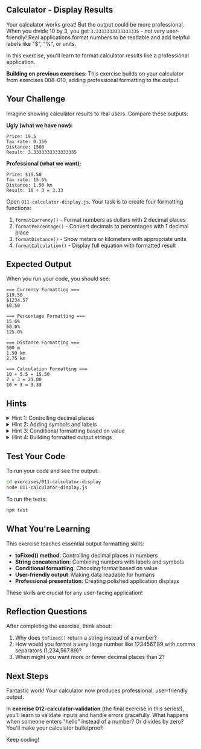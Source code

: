 ## Calculator - Display Results

Your calculator works great! But the output could be more professional. When you divide 10 by 3, you get `3.3333333333333335` - not very user-friendly! Real applications format numbers to be readable and add helpful labels like "$", "%", or units.

In this exercise, you'll learn to format calculator results like a professional application.

**Building on previous exercises**: This exercise builds on your calculator from exercises 008-010, adding professional formatting to the output.

## Your Challenge

Imagine showing calculator results to real users. Compare these outputs:

**Ugly (what we have now):**
```
Price: 19.5
Tax rate: 0.156
Distance: 1500
Result: 3.3333333333333335
```

**Professional (what we want):**
```
Price: $19.50
Tax rate: 15.6%
Distance: 1.50 km
Result: 10 ÷ 3 = 3.33
```

Open `011-calculator-display.js`. Your task is to create four formatting functions:

1. `formatCurrency()` - Format numbers as dollars with 2 decimal places
2. `formatPercentage()` - Convert decimals to percentages with 1 decimal place
3. `formatDistance()` - Show meters or kilometers with appropriate units
4. `formatCalculation()` - Display full equation with formatted result

## Expected Output

When you run your code, you should see:
```
=== Currency Formatting ===
$19.50
$1234.57
$0.50

=== Percentage Formatting ===
15.6%
50.0%
125.0%

=== Distance Formatting ===
500 m
1.50 km
2.75 km

=== Calculation Formatting ===
10 + 5.5 = 15.50
7 × 3 = 21.00
10 ÷ 3 = 3.33
```

## Hints

<details>
<summary>Hint 1: Controlling decimal places</summary>

Numbers in JavaScript can have many decimal places, but displayed output needs precision control. Think about:
- How can you limit a number to exactly 2 decimal places?
- What if a number needs trailing zeros to reach that precision (like 19.5 becoming 19.50)?
- Does JavaScript provide methods to control number formatting?

Professional applications always control how many decimal places are shown to users.
</details>

<details>
<summary>Hint 2: Adding symbols and labels</summary>

Raw numbers lack context. Consider:
- How do you indicate that 19.50 represents currency?
- What symbol transforms 0.156 into an understandable percentage?
- Can you combine formatted numbers with text to create meaningful output?

Concatenating formatted values with symbols and units creates user-friendly displays.
</details>

<details>
<summary>Hint 3: Conditional formatting based on value</summary>

Sometimes the format depends on the value itself. Think about:
- When should you display a large distance in kilometers versus meters?
- How do you decide which unit is most appropriate?
- What conditional logic determines which formatting path to take?

Smart formatting chooses the most readable representation based on the data.
</details>

<details>
<summary>Hint 4: Building formatted output strings</summary>

Creating readable calculation displays requires several steps:
- Converting operation identifiers into human-readable symbols
- Controlling precision of the result value
- Assembling all pieces into a coherent string

Each formatting function follows a pattern: control precision, add context, return formatted string.
</details>

## Test Your Code

To run your code and see the output:
```bash
cd exercises/011-calculator-display
node 011-calculator-display.js
```

To run the tests:
```bash
npm test
```

## What You're Learning

This exercise teaches essential output formatting skills:

- **toFixed() method**: Controlling decimal places in numbers
- **String concatenation**: Combining numbers with labels and symbols
- **Conditional formatting**: Choosing format based on value
- **User-friendly output**: Making data readable for humans
- **Professional presentation**: Creating polished application displays

These skills are crucial for any user-facing application!

## Reflection Questions

After completing the exercise, think about:
1. Why does `toFixed()` return a string instead of a number?
2. How would you format a very large number like 1234567.89 with comma separators (1,234,567.89)?
3. When might you want more or fewer decimal places than 2?

## Next Steps

Fantastic work! Your calculator now produces professional, user-friendly output.

In **exercise 012-calculator-validation** (the final exercise in this series!), you'll learn to validate inputs and handle errors gracefully. What happens when someone enters "hello" instead of a number? Or divides by zero? You'll make your calculator bulletproof!

Keep coding!

